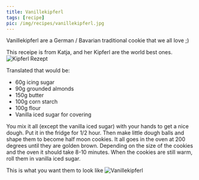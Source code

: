 ```yaml
---
title: Vanillekipferl
tags: [recipe]
pic: /img/recipes/vanillekipferl.jpg
---
```


Vanillekipferl are a German / Bavarian traditional cookie that we all love ;)

This receipe is from Katja, and her Kipferl are the world best ones.
![Kipferl Rezept]({{site.baseurl}}/img/recipes/vanillekipferl-rezept.jpg)

Translated that would be:

- 60g icing sugar
- 90g grounded almonds
- 150g butter
- 100g corn starch
- 100g flour
- Vanilla iced sugar for covering

You mix it all (except the vanilla iced sugar) with your hands to get a nice dough. Put it in the fridge for 1/2 hour. Then make little dough balls and shape them to become half moon cookies. It all goes in the oven at 200 degrees until they are golden brown. Depending on the size of the cookies and the oven it should take 8-10 minutes.
When the cookies are still warm, roll them in vanilla iced sugar.

This is what you want them to look like
![Vanillekipferl]({{site.baseurl}}/img/recipes/vanillekipferl.jpg)
